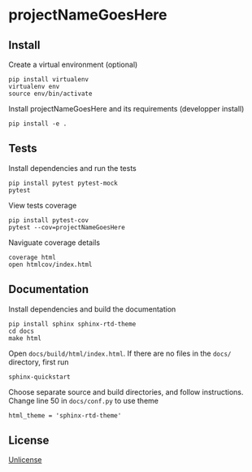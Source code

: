 # projectNameGoesHere

## Install 

Create a virtual environment (optional)

    pip install virtualenv
    virtualenv env
    source env/bin/activate

Install projectNameGoesHere and its requirements (developper install)

    pip install -e .


## Tests
Install dependencies and run the tests

    pip install pytest pytest-mock
    pytest

View tests coverage

    pip install pytest-cov
    pytest --cov=projectNameGoesHere

Naviguate coverage details

    coverage html
    open htmlcov/index.html


## Documentation
Install dependencies and build the documentation

    pip install sphinx sphinx-rtd-theme
    cd docs
    make html

Open `docs/build/html/index.html`. If there are no files in the `docs/` directory, first run

    sphinx-quickstart 
    
Choose separate source and build directories, and follow instructions. Change line 50 in `docs/conf.py` to use theme

    html_theme = 'sphinx-rtd-theme'


## License
[Unlicense](https://unlicense.org)